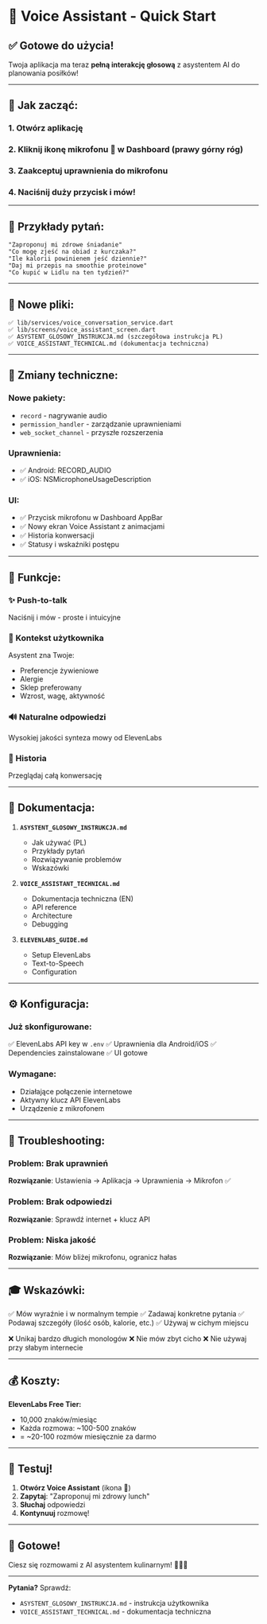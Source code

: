 # 🎤 Voice Assistant - Quick Start

## ✅ Gotowe do użycia!

Twoja aplikacja ma teraz **pełną interakcję głosową** z asystentem AI do planowania posiłków!

---

## 🚀 Jak zacząć:

### 1. Otwórz aplikację
### 2. Kliknij ikonę mikrofonu 🎤 w Dashboard (prawy górny róg)
### 3. Zaakceptuj uprawnienia do mikrofonu
### 4. Naciśnij duży przycisk i mów!

---

## 💬 Przykłady pytań:

```
"Zaproponuj mi zdrowe śniadanie"
"Co mogę zjeść na obiad z kurczaka?"
"Ile kalorii powinienem jeść dziennie?"
"Daj mi przepis na smoothie proteinowe"
"Co kupić w Lidlu na ten tydzień?"
```

---

## 📁 Nowe pliki:

```
✅ lib/services/voice_conversation_service.dart
✅ lib/screens/voice_assistant_screen.dart
✅ ASYSTENT_GLOSOWY_INSTRUKCJA.md (szczegółowa instrukcja PL)
✅ VOICE_ASSISTANT_TECHNICAL.md (dokumentacja techniczna)
```

---

## 🔧 Zmiany techniczne:

### Nowe pakiety:
- `record` - nagrywanie audio
- `permission_handler` - zarządzanie uprawnieniami
- `web_socket_channel` - przyszłe rozszerzenia

### Uprawnienia:
- ✅ Android: RECORD_AUDIO
- ✅ iOS: NSMicrophoneUsageDescription

### UI:
- ✅ Przycisk mikrofonu w Dashboard AppBar
- ✅ Nowy ekran Voice Assistant z animacjami
- ✅ Historia konwersacji
- ✅ Statusy i wskaźniki postępu

---

## 🎯 Funkcje:

### ✨ Push-to-talk
Naciśnij i mów - proste i intuicyjne

### 🧠 Kontekst użytkownika
Asystent zna Twoje:
- Preferencje żywieniowe
- Alergie
- Sklep preferowany
- Wzrost, wagę, aktywność

### 🔊 Naturalne odpowiedzi
Wysokiej jakości synteza mowy od ElevenLabs

### 📝 Historia
Przeglądaj całą konwersację

---

## 📖 Dokumentacja:

1. **`ASYSTENT_GLOSOWY_INSTRUKCJA.md`**
   - Jak używać (PL)
   - Przykłady pytań
   - Rozwiązywanie problemów
   - Wskazówki

2. **`VOICE_ASSISTANT_TECHNICAL.md`**
   - Dokumentacja techniczna (EN)
   - API reference
   - Architecture
   - Debugging

3. **`ELEVENLABS_GUIDE.md`**
   - Setup ElevenLabs
   - Text-to-Speech
   - Configuration

---

## ⚙️ Konfiguracja:

### Już skonfigurowane:
✅ ElevenLabs API key w `.env`
✅ Uprawnienia dla Android/iOS
✅ Dependencies zainstalowane
✅ UI gotowe

### Wymagane:
- Działające połączenie internetowe
- Aktywny klucz API ElevenLabs
- Urządzenie z mikrofonem

---

## 🐛 Troubleshooting:

### Problem: Brak uprawnień
**Rozwiązanie**: Ustawienia → Aplikacja → Uprawnienia → Mikrofon ✅

### Problem: Brak odpowiedzi
**Rozwiązanie**: Sprawdź internet + klucz API

### Problem: Niska jakość
**Rozwiązanie**: Mów bliżej mikrofonu, ogranicz hałas

---

## 🎓 Wskazówki:

✅ Mów wyraźnie i w normalnym tempie
✅ Zadawaj konkretne pytania
✅ Podawaj szczegóły (ilość osób, kalorie, etc.)
✅ Używaj w cichym miejscu

❌ Unikaj bardzo długich monologów
❌ Nie mów zbyt cicho
❌ Nie używaj przy słabym internecie

---

## 💰 Koszty:

**ElevenLabs Free Tier:**
- 10,000 znaków/miesiąc
- Każda rozmowa: ~100-500 znaków
- = ~20-100 rozmów miesięcznie za darmo

---

## 🚀 Testuj!

1. **Otwórz Voice Assistant** (ikona 🎤)
2. **Zapytaj**: "Zaproponuj mi zdrowy lunch"
3. **Słuchaj** odpowiedzi
4. **Kontynuuj** rozmowę!

---

## 🎉 Gotowe!

Ciesz się rozmowami z AI asystentem kulinarnym! 👨‍🍳🎤

---

**Pytania?** Sprawdź:
- `ASYSTENT_GLOSOWY_INSTRUKCJA.md` - instrukcja użytkownika
- `VOICE_ASSISTANT_TECHNICAL.md` - dokumentacja techniczna

